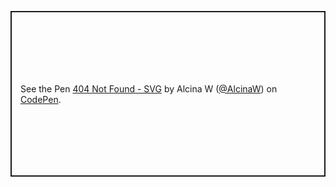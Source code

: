 <p class="codepen" data-height="265" data-theme-id="dark" data-default-tab="html,result" data-user="AlcinaW" data-slug-hash="jmywqZ" style="height: 265px; box-sizing: border-box; display: flex; align-items: center; justify-content: center; border: 2px solid; margin: 1em 0; padding: 1em;" data-pen-title="404 Not Found - SVG">
  <span>See the Pen <a href="https://codepen.io/AlcinaW/pen/jmywqZ">
  404 Not Found - SVG</a> by Alcina W (<a href="https://codepen.io/AlcinaW">@AlcinaW</a>)
  on <a href="https://codepen.io">CodePen</a>.</span>
</p>
<script async src="https://static.codepen.io/assets/embed/ei.js"></script>
